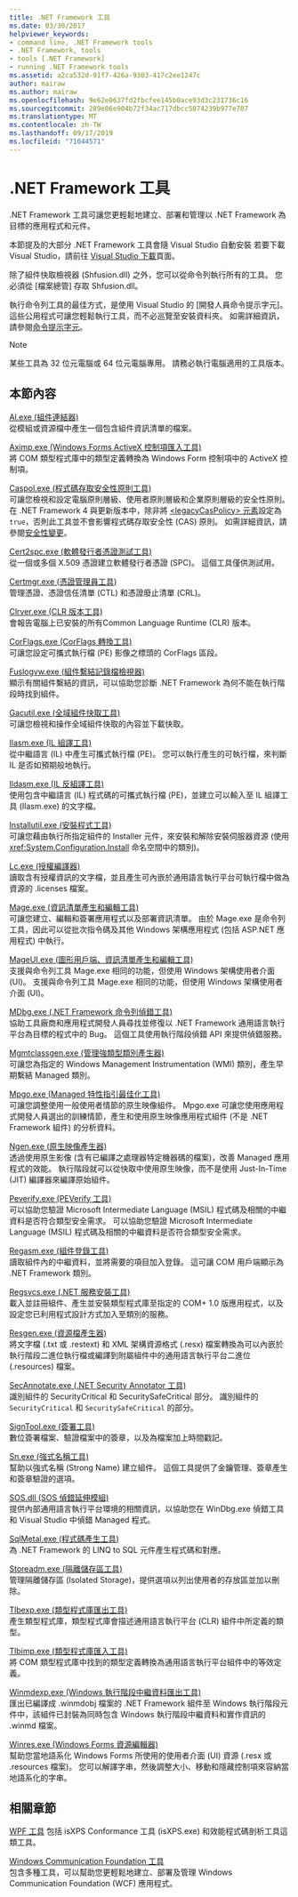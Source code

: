 ```yaml
---
title: .NET Framework 工具
ms.date: 03/30/2017
helpviewer_keywords:
- command line, .NET Framework tools
- .NET Framework, tools
- tools [.NET Framework]
- running .NET Framework tools
ms.assetid: a2ca532d-91f7-426a-9303-417c2ee1247c
author: mairaw
ms.author: mairaw
ms.openlocfilehash: 9e62e0637fd2fbcfee145b0ace93d3c231736c16
ms.sourcegitcommit: 289e06e904b72f34ac717dbcc5074239b977e707
ms.translationtype: MT
ms.contentlocale: zh-TW
ms.lasthandoff: 09/17/2019
ms.locfileid: "71044571"
---
```

# <a name="net-framework-tools"></a>.NET Framework 工具
.NET Framework 工具可讓您更輕鬆地建立、部署和管理以 .NET Framework 為目標的應用程式和元件。  
  
本節提及的大部分 .NET Framework 工具會隨 Visual Studio 自動安裝 若要下載 Visual Studio，請前往 [Visual Studio 下載](https://visualstudio.microsoft.com/downloads/?utm_medium=microsoft&utm_source=docs.microsoft.com&utm_campaign=inline+link&utm_content=download+vs2019)頁面。
  
 除了組件快取檢視器 (Shfusion.dll) 之外，您可以從命令列執行所有的工具。 您必須從 [檔案總管] 存取 Shfusion.dll。  
  
 執行命令列工具的最佳方式，是使用 Visual Studio 的 [開發人員命令提示字元]。 這些公用程式可讓您輕鬆執行工具，而不必巡覽至安裝資料夾。 如需詳細資訊，請參閱[命令提示字元](developer-command-prompt-for-vs.md)。  
  
> [!NOTE]
> 某些工具為 32 位元電腦或 64 位元電腦專用。 請務必執行電腦適用的工具版本。  
  
## <a name="in-this-section"></a>本節內容  
 [Al.exe (組件連結器)](al-exe-assembly-linker.md)  
 從模組或資源檔中產生一個包含組件資訊清單的檔案。  
  
 [Aximp.exe (Windows Forms ActiveX 控制項匯入工具)](aximp-exe-windows-forms-activex-control-importer.md)  
 將 COM 類型程式庫中的類型定義轉換為 Windows Form 控制項中的 ActiveX 控制項。  
  
 [Caspol.exe (程式碼存取安全性原則工具)](caspol-exe-code-access-security-policy-tool.md)  
 可讓您檢視和設定電腦原則層級、使用者原則層級和企業原則層級的安全性原則。 在 .NET Framework 4 與更新版本中，除非將 [\<legacyCasPolicy> 元素](../configure-apps/file-schema/runtime/netfx40-legacysecuritypolicy-element.md)設定為 `true`，否則此工具並不會影響程式碼存取安全性 (CAS) 原則。 如需詳細資訊，請參閱[安全性變更](../security/security-changes.md)。  
  
 [Cert2spc.exe (軟體發行者憑證測試工具)](cert2spc-exe-software-publisher-certificate-test-tool.md)  
 從一個或多個 X.509 憑證建立軟體發行者憑證 (SPC)。 這個工具僅供測試用。  
  
 [Certmgr.exe (憑證管理員工具)](certmgr-exe-certificate-manager-tool.md)  
 管理憑證、憑證信任清單 (CTL) 和憑證廢止清單 (CRL)。  
  
 [Clrver.exe (CLR 版本工具)](clrver-exe-clr-version-tool.md)  
 會報告電腦上已安裝的所有Common Language Runtime (CLR) 版本。  
  
 [CorFlags.exe (CorFlags 轉換工具)](corflags-exe-corflags-conversion-tool.md)  
 可讓您設定可攜式執行檔 (PE) 影像之標頭的 CorFlags 區段。  
  
 [Fuslogvw.exe (組件繫結記錄檔檢視器)](fuslogvw-exe-assembly-binding-log-viewer.md)  
 顯示有關組件繫結的資訊，可以協助您診斷 .NET Framework 為何不能在執行階段時找到組件。  
  
 [Gacutil.exe (全域組件快取工具)](gacutil-exe-gac-tool.md)  
 可讓您檢視和操作全域組件快取的內容並下載快取。  
  
 [Ilasm.exe (IL 組譯工具)](ilasm-exe-il-assembler.md)  
 從中繼語言 (IL) 中產生可攜式執行檔 (PE)。 您可以執行產生的可執行檔，來判斷 IL 是否如預期般地執行。  
  
 [Ildasm.exe (IL 反組譯工具)](ildasm-exe-il-disassembler.md)  
 使用包含中繼語言 (IL) 程式碼的可攜式執行檔 (PE)，並建立可以輸入至 IL 組譯工具 (Ilasm.exe) 的文字檔。  
  
 [Installutil.exe (安裝程式工具)](installutil-exe-installer-tool.md)  
 可讓您藉由執行所指定組件的 Installer 元件，來安裝和解除安裝伺服器資源 (使用 <xref:System.Configuration.Install> 命名空間中的類別)。 
  
 [Lc.exe (授權編譯器)](lc-exe-license-compiler.md)  
 讀取含有授權資訊的文字檔，並且產生可內嵌於通用語言執行平台可執行檔中做為資源的 .licenses 檔案。 
  
 [Mage.exe (資訊清單產生和編輯工具)](mage-exe-manifest-generation-and-editing-tool.md)  
 可讓您建立、編輯和簽署應用程式以及部署資訊清單。 由於 Mage.exe 是命令列工具，因此可以從批次指令碼及其他 Windows 架構應用程式 (包括 ASP.NET 應用程式) 中執行。  
  
 [MageUI.exe (圖形用戶端、資訊清單產生和編輯工具)](mageui-exe-manifest-generation-and-editing-tool-graphical-client.md)  
 支援與命令列工具 Mage.exe 相同的功能，但使用 Windows 架構使用者介面 (UI)。 支援與命令列工具 Mage.exe 相同的功能，但使用 Windows 架構使用者介面 (UI)。  
  
 [MDbg.exe (.NET Framework 命令列偵錯工具)](mdbg-exe.md)  
 協助工具廠商和應用程式開發人員尋找並修復以 .NET Framework 通用語言執行平台為目標的程式中的 Bug。 這個工具使用執行階段偵錯 API 來提供偵錯服務。  
  
 [Mgmtclassgen.exe (管理強類型類別產生器)](mgmtclassgen-exe.md)  
 可讓您為指定的 Windows Management Instrumentation (WMI) 類別，產生早期繫結 Managed 類別。  
  
 [Mpgo.exe (Managed 特性指引最佳化工具)](mpgo-exe-managed-profile-guided-optimization-tool.md)  
 可讓您調整使用一般使用者情節的原生映像組件。 Mpgo.exe 可讓您使用應用程式開發人員選出的訓練情節，產生和使用原生映像應用程式組件 (不是 .NET Framework 組件) 的分析資料。  
  
 [Ngen.exe (原生映像產生器)](ngen-exe-native-image-generator.md)  
 透過使用原生影像 (含有已編譯之處理器特定機器碼的檔案)，改善 Managed 應用程式的效能。 執行階段就可以從快取中使用原生映像，而不是使用 Just-In-Time (JIT) 編譯器來編譯原始組件。  
  
 [Peverify.exe (PEVerify 工具)](peverify-exe-peverify-tool.md)  
 可以協助您驗證 Microsoft Intermediate Language (MSIL) 程式碼及相關的中繼資料是否符合類型安全需求。 可以協助您驗證 Microsoft Intermediate Language (MSIL) 程式碼及相關的中繼資料是否符合類型安全需求。  
  
 [Regasm.exe (組件登錄工具)](regasm-exe-assembly-registration-tool.md)  
 讀取組件內的中繼資料，並將需要的項目加入登錄。 這可讓 COM 用戶端顯示為 .NET Framework 類別。  
  
 [Regsvcs.exe (.NET 服務安裝工具)](regsvcs-exe-net-services-installation-tool.md)  
 載入並註冊組件、產生並安裝類型程式庫至指定的 COM+ 1.0 版應用程式，以及設定您已利用程式設計方式加入至類別的服務。  
  
 [Resgen.exe (資源檔產生器)](resgen-exe-resource-file-generator.md)  
 將文字檔 (.txt 或 .restext) 和 XML 架構資源格式 (.resx) 檔案轉換為可以內嵌於執行階段二進位執行檔或編譯到附屬組件中的通用語言執行平台二進位 (.resources) 檔案。  
  
 [SecAnnotate.exe (.NET Security Annotator 工具)](secannotate-exe-net-security-annotator-tool.md)  
 識別組件的 SecurityCritical 和 SecuritySafeCritical 部分。 識別組件的 `SecurityCritical` 和 `SecuritySafeCritical` 的部分。  
  
 [SignTool.exe (簽署工具)](signtool-exe.md)  
 數位簽署檔案、驗證檔案中的簽章，以及為檔案加上時間戳記。  
  
 [Sn.exe (強式名稱工具)](sn-exe-strong-name-tool.md)  
 幫助以強式名稱 (Strong Name) 建立組件。 這個工具提供了金鑰管理、簽章產生和簽章驗證的選項。  
  
 [SOS.dll (SOS 偵錯延伸模組)](sos-dll-sos-debugging-extension.md)  
 提供內部通用語言執行平台環境的相關資訊，以協助您在 WinDbg.exe 偵錯工具和 Visual Studio 中偵錯 Managed 程式。  
  
 [SqlMetal.exe (程式碼產生工具)](sqlmetal-exe-code-generation-tool.md)  
 為 .NET Framework 的 LINQ to SQL 元件產生程式碼和對應。  
  
 [Storeadm.exe (隔離儲存區工具)](storeadm-exe-isolated-storage-tool.md)  
 管理隔離儲存區 (Isolated Storage)，提供選項以列出使用者的存放區並加以刪除。  
  
 [Tlbexp.exe (類型程式庫匯出工具)](tlbexp-exe-type-library-exporter.md)  
 產生類型程式庫，類型程式庫會描述通用語言執行平台 (CLR) 組件中所定義的類型。  
  
 [Tlbimp.exe (類型程式庫匯入工具)](tlbimp-exe-type-library-importer.md)  
 將 COM 類型程式庫中找到的類型定義轉換為通用語言執行平台組件中的等效定義。  
  
 [Winmdexp.exe (Windows 執行階段中繼資料匯出工具)](winmdexp-exe-windows-runtime-metadata-export-tool.md)  
 匯出已編譯成 .winmdobj 檔案的 .NET Framework 組件至 Windows 執行階段元件中，該組件已封裝為同時包含 Windows 執行階段中繼資料和實作資訊的 .winmd 檔案。  
  
 [Winres.exe (Windows Forms 資源編輯器)](winres-exe-windows-forms-resource-editor.md)  
 幫助您當地語系化 Windows Forms 所使用的使用者介面 (UI) 資源 (.resx 或 .resources 檔案)。 您可以解譯字串，然後調整大小、移動和隱藏控制項來容納當地語系化的字串。  
  
## <a name="related-sections"></a>相關章節  
 [WPF 工具](https://docs.microsoft.com/previous-versions/ms742404(v=vs.110))  
 包括 isXPS Conformance 工具 (isXPS.exe) 和效能程式碼剖析工具這類工具。  
  
 [Windows Communication Foundation 工具](../wcf/tools.md)  
 包含多種工具，可以幫助您更輕鬆地建立、部署及管理 Windows Communication Foundation (WCF) 應用程式。
